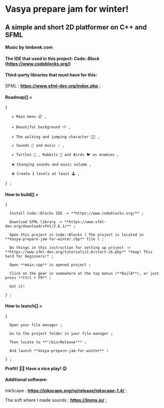 # Vasya prepare jam for winter!

## A simple and short 2D platformer on C++ and SFML

#### Music by timbeek.com

#### The IDE that used in this project: Code::Block (https://www.codeblocks.org/)

#### Third-party libraries that must have for this:

  SFML : **https://www.sfml-dev.org/index.php** ;

#### Roadmap[] =

    {

       ✔️ Main menu 📋 ,

       ✔️ Beautiful background ⛅ ,

       ✔️ The walking and jumping character 🚶🏻 ,

       ✔️ Sounds 🎵 and music 🎶 ,

       ✔️ Turtles 🐢 , Rabbits 🐇 and Birds 🐦 as enemies ,

       ❌ Changing sounds and music volume ,

       ❌ Create 3 levels at least 🕹️ ,

    } ;

#### How to build[] =

    {

      Install Code::Blocks IDE -> **https://www.codeblocks.org/** ;

      Download SFML library -> **https://www.sfml-dev.org/download/sfml/2.6.1/** ;

      Open this project in Code::Blocks ( The project is located in **Vasya-prepare-jam-for-winter.cbp** file ) ;

      Do things in this instruction for setting up project -> **https://www.sfml-dev.org/tutorials/2.6/start-cb.php** *Yeap! This hard for beginners!* ;

      Open **main.cpp** in opened project ;

      Click on the gear in somewhere at the top menus (**Build**), or just press **Ctrl + F9** ;

      Got it!

    } ;

#### How to launch[] =


    {

      Open your file manager ;

      Go to the project folder in your file manager ;

      Then locate to **"/bin/Release"** ;

      And launch **Vasya-prepare-jam-for-winter** !

    } ;

**Profit! 👌🏼 Have a nice play! 😉**

#### Additional software:

  InkScape : **https://inkscape.org/ru/release/inkscape-1.4/** ;

  The soft where I made sounds : **https://lmms.io/** ;
